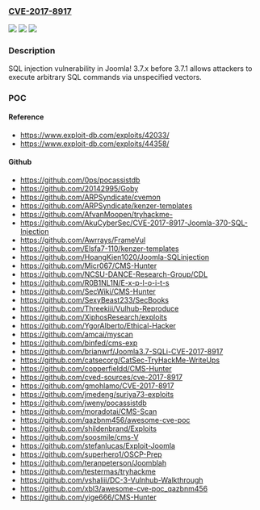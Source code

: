 ### [CVE-2017-8917](https://cve.mitre.org/cgi-bin/cvename.cgi?name=CVE-2017-8917)
![](https://img.shields.io/static/v1?label=Product&message=n%2Fa&color=blue)
![](https://img.shields.io/static/v1?label=Version&message=n%2Fa&color=blue)
![](https://img.shields.io/static/v1?label=Vulnerability&message=n%2Fa&color=brighgreen)

### Description

SQL injection vulnerability in Joomla! 3.7.x before 3.7.1 allows attackers to execute arbitrary SQL commands via unspecified vectors.

### POC

#### Reference
- https://www.exploit-db.com/exploits/42033/
- https://www.exploit-db.com/exploits/44358/

#### Github
- https://github.com/0ps/pocassistdb
- https://github.com/20142995/Goby
- https://github.com/ARPSyndicate/cvemon
- https://github.com/ARPSyndicate/kenzer-templates
- https://github.com/AfvanMoopen/tryhackme-
- https://github.com/AkuCyberSec/CVE-2017-8917-Joomla-370-SQL-Injection
- https://github.com/Awrrays/FrameVul
- https://github.com/Elsfa7-110/kenzer-templates
- https://github.com/HoangKien1020/Joomla-SQLinjection
- https://github.com/Micr067/CMS-Hunter
- https://github.com/NCSU-DANCE-Research-Group/CDL
- https://github.com/R0B1NL1N/E-x-p-l-o-i-t-s
- https://github.com/SecWiki/CMS-Hunter
- https://github.com/SexyBeast233/SecBooks
- https://github.com/Threekiii/Vulhub-Reproduce
- https://github.com/XiphosResearch/exploits
- https://github.com/YgorAlberto/Ethical-Hacker
- https://github.com/amcai/myscan
- https://github.com/binfed/cms-exp
- https://github.com/brianwrf/Joomla3.7-SQLi-CVE-2017-8917
- https://github.com/catsecorg/CatSec-TryHackMe-WriteUps
- https://github.com/copperfieldd/CMS-Hunter
- https://github.com/cved-sources/cve-2017-8917
- https://github.com/gmohlamo/CVE-2017-8917
- https://github.com/jmedeng/suriya73-exploits
- https://github.com/jweny/pocassistdb
- https://github.com/moradotai/CMS-Scan
- https://github.com/qazbnm456/awesome-cve-poc
- https://github.com/shildenbrand/Exploits
- https://github.com/soosmile/cms-V
- https://github.com/stefanlucas/Exploit-Joomla
- https://github.com/superhero1/OSCP-Prep
- https://github.com/teranpeterson/Joomblah
- https://github.com/testermas/tryhackme
- https://github.com/vshaliii/DC-3-Vulnhub-Walkthrough
- https://github.com/xbl3/awesome-cve-poc_qazbnm456
- https://github.com/yige666/CMS-Hunter

